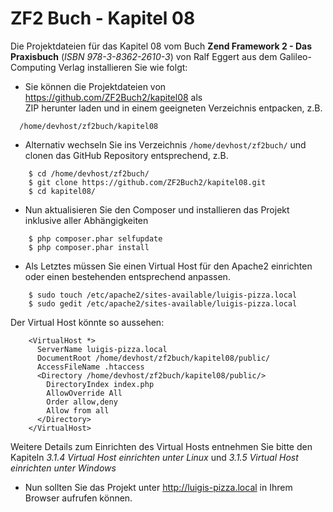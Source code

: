 ZF2 Buch - Kapitel 08
=====================

Die Projektdateien für das Kapitel 08 vom Buch **Zend Framework 2 - Das
Praxisbuch** (*ISBN 978-3-8362-2610-3*) von Ralf Eggert 
aus dem Galileo-Computing Verlag installieren Sie wie folgt:

* Sie können die Projektdateien von https://github.com/ZF2Buch2/kapitel08 als  
  ZIP herunter laden und in einem geeigneten Verzeichnis entpacken, z.B.
```
  /home/devhost/zf2buch/kapitel08
```
  
* Alternativ wechseln Sie ins Verzeichnis `/home/devhost/zf2buch/` und clonen das
  GitHub Repository entsprechend, z.B.
```
    $ cd /home/devhost/zf2buch/
    $ git clone https://github.com/ZF2Buch2/kapitel08.git
    $ cd kapitel08/
```
  
* Nun aktualisieren Sie den Composer und installieren das Projekt inklusive
  aller Abhängigkeiten
```
    $ php composer.phar selfupdate
    $ php composer.phar install
```

* Als Letztes müssen Sie einen Virtual Host für den Apache2 einrichten oder einen
  bestehenden entsprechend anpassen.
```
    $ sudo touch /etc/apache2/sites-available/luigis-pizza.local
    $ sudo gedit /etc/apache2/sites-available/luigis-pizza.local
```
  Der Virtual Host könnte so aussehen:
```
    <VirtualHost *>
      ServerName luigis-pizza.local
      DocumentRoot /home/devhost/zf2buch/kapitel08/public/
      AccessFileName .htaccess
      <Directory /home/devhost/zf2buch/kapitel08/public/>
        DirectoryIndex index.php
        AllowOverride All
        Order allow,deny
        Allow from all
      </Directory>
    </VirtualHost>
```
  Weitere Details zum Einrichten des Virtual Hosts entnehmen Sie bitte den 
  Kapiteln *3.1.4 Virtual Host einrichten unter Linux* und *3.1.5 Virtual Host 
  einrichten unter Windows*
  
* Nun sollten Sie das Projekt unter http://luigis-pizza.local in Ihrem Browser 
  aufrufen können.
